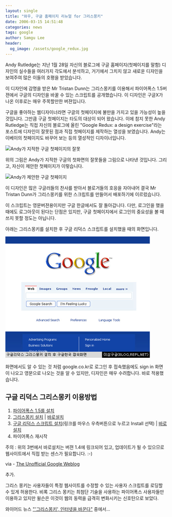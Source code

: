 ```yaml
---
layout: single
title: "와우, 구글 홈페이지 리뉴얼 for 그리스몽키"
date: 2006-03-15 14:51:48
categories: news
tags: google
author: Samgu Lee
header:
  og_image: /assets/google_redux.jpg
---
```


Andy Rutledge는 지난 1월 28일 자신의 블로그에 구글 홈페이지(첫페이지를 말함) 디자인의 실수들을 여러가지 각도에서 분석하고, 거기에서 그치지 않고 새로운 디자인을 보여주여 많은 이들의 호평을 받았습니다.

이 디자인에 감명을 받은 Mr Tristan Dunn는 그리스몽키를 이용해서 파이어폭스 1.5버젼에서 구글의 디자인을 바꿀 수 있는 스크립트를 공개했습니다. 이 디자인은 구글X가 나온 이후로는 매우 주목할만한 버젼입니다.

구글을 좋아하는 웹디자이너라면 구글의 첫페이지에 불만을 가지고 있을 가능성이 높을 것입니다. 그만큼 구글 첫페이지는 타도의 대상이 되어 왔습니다. 이에 참지 못한 Andy Rutledge는 직접 자신의 블로그에 올린 "Google Redux: a design exercise"라는 포스트에 디자인이 잘못된 점과 직접 첫페이지를 제작하는 열성을 보였습니다. Andy는 이베이의 첫페이지도 바꾸어 보는 등의 열성적인 디자이너입니다.

![Andy가 지적한 구글 첫페이지의 잘못](https://andyrutledge.com/images/googleredux/whyhere.jpg)

위의 그림은 Andy가 지적한 구글의 첫화면의 잘못들을 그림으로 나타낸 것입니다. 그리고, 자신이 제안한 첫페이지가 이렇습니다.

![Andy가 제안한 구글 첫페이지](https://andyrutledge.com/images/googleredux/google_interface2_sm.jpg)

이 디자인은 많은 구글러들의 찬사를 받아서 블로거들의 호응을 자아내어 결국 Mr Tristan Dunn가 그리스몽키를 위한 스크립트를 만들어서 배포하기에 이르렀습니다.

이 스크립트는 영문버젼용이지만 구글 한글에서도 잘 돌아갑니다. 다만, 로그인을 했을 때에도 로그아웃이 된다는 단점은 있지만, 구글 첫페이지에서 로그인의 중요성을 볼 때 쓰지 못할 정도는 아닙니다.

아래는 그리스몽키를 설치한 후 구글 리덕스 스크립트를 설치했을 때의 화면입니다.

![구글 리덕스 그리스 몽키 스크립트 설치 후 구글 홈페이지](/assets/google_redux.jpg)

화면에서도 알 수 있는 것 처럼 google.co.kr로 로그인 후 접속했음에도 sign in 화면이 나오고 영문으로 나오는 것을 알 수 있지만, 디자인은 매우 수려합니다. 바로 적용했습니다.

## 구글 리덕스 그리스몽키 이용방법

1. [파이어폭스 1.5를 설치](http://www.mozilla.com/firefox/)
2. [그리스몽키 설치](http://greasemonkey.mozdev.org/) | [바로설치](http://ftp.mozilla.org/pub/mozilla.org/extensions/greasemonkey/greasemonkey-0.6.4-fx.xpi)
3. [구글 리덕스 스크립트 설치](http://buckymatters.com/googleredux/)(링크를 마우스 우측버튼으로 누르고 Install 선택) | [바로설치](http://buckymatters.com/googleredux/googleredux14.user.js)
4. 파이어폭스 재시작

주의 : 위의 3번에서 바로설치는 버젼 1.4에 링크되어 있고, 업데이트가 될 수 있으므로 웹사이트에서 직접 받는 센스가 필요합니다. :-)

via - [The Unofficial Google Weblog](http://google.weblogsinc.com/2006/03/14/google-redux-greasemonkey-script/)

추가.

그리스 몽키는 사용자들이 특정 웹사이트를 수정할 수 있는 사용자 스크립트를 로딩할 수 있게 허용한다. 비록 그리스 몽키는 최첨단 기술을 사용하는 파이어폭스 사용자들만 이용하고 있지만 윌슨은 이것이 웹의 동력을 급격히 변화시키는 신호탄으로 보았다.

와이어드 뉴스 ["'그리스몽키', 인터넷을 바꾼다"](http://wired.daum.net/technology/itis/article00008.shtm) 중에서...
